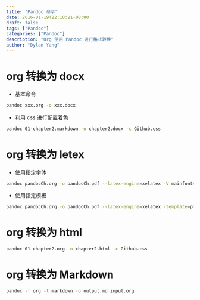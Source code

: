 ```yaml
---
title: "Pandoc 命令"
date: 2016-01-19T22:10:21+08:00
draft: false
tags: ["Pandoc"]
categories: ["Pandoc"]
description: "Org 使用 Pandoc 进行格式转换"
author: "Dylan Yang"
---
```


# org 转换为 docx
- 基本命令
``` sh
pandoc xxx.org -o xxx.docx
```
- 利用 css 进行配置着色
``` sh
pandoc 01-chapter2.markdown -o chapter2.docx -c Github.css
```
# org 转换为 letex
- 使用指定字体
``` sh
pandoc pandocCh.org -o pandocCh.pdf --latex-engine=xelatex -V mainfont="SimSun"
```
<!--more-->

- 使用指定模板
``` sh
pandoc pandocCh.org -o pandocCh.pdf --latex-engine=xelatex -template=pm-template.latex
```
# org 转换为 html
``` sh
pandoc 01-chapter2.org -o chapter2.html -c Github.css
```
# org 转换为 Markdown
``` sh
pandoc -f org -t markdown -o output.md input.org
```
